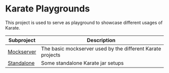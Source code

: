 # Karate Playgrounds

This project is used to serve as playground to showcase different usages of Karate.

Subproject | Description
----|------
[Mockserver](https://github.com/romanpierson/karate-playground/blob/master/mockserver/README.md) | The basic mockserver used by the different Karate projects
[Standalone](https://github.com/romanpierson/karate-playground/blob/master/standalone/README.md) | Some standalone Karate jar setups
